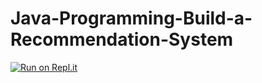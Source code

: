 # Java-Programming-Build-a-Recommendation-System
[![Run on Repl.it](https://repl.it/badge/github/erkinaiSh/Java-Programming-Build-a-Recommendation-System)](https://repl.it/github/erkinaiSh/Java-Programming-Build-a-Recommendation-System)